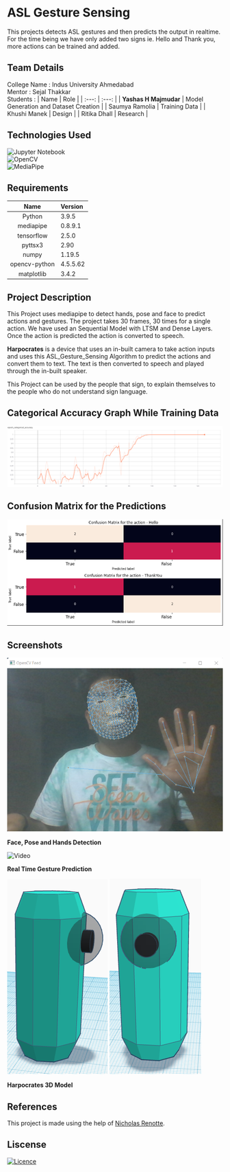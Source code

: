# ASL Gesture Sensing 

This projects detects ASL gestures and then predicts the output in realtime.<br>
For the time being we have only added two signs ie. Hello and Thank you, more actions can be trained and added.

## Team Details
College Name : Indus University Ahmedabad<br>
Mentor       : Sejal Thakkar<br>
Students     : 
| Name | Role |
| :---: | :---: |
| **Yashas H Majmudar** | Model Generation and Dataset Creation | 
| Saumya Ramolia | Training Data |
| Khushi Manek | Design |
| Ritika Dhall | Research |

## Technologies Used

![Jupyter Notebook](https://img.shields.io/badge/jupyter-%23FA0F00.svg?style=for-the-badge&logo=jupyter&logoColor=white)<br>
![OpenCV](https://img.shields.io/badge/opencv-%23white.svg?style=for-the-badge&logo=opencv&logoColor=white)<br>
![MediaPipe](https://raw.githubusercontent.com/google/mediapipe/master/docs/images/mediapipe_small.png)

## Requirements
| Name | Version |
| :---: | :--- |
| Python | 3.9.5 | 
| mediapipe | 0.8.9.1 |
| tensorflow | 2.5.0 |
| pyttsx3 | 2.90 |
| numpy | 1.19.5 |
| opencv-python | 4.5.5.62 |
| matplotlib | 3.4.2 |

## Project Description
This Project uses mediapipe to detect hands, pose and face to predict actions and gestures. The project takes 30 frames, 30 times for a single action. We have used an Sequential Model with LTSM and Dense Layers.<br>
Once the action is predicted the action is converted to speech.

**Harpocrates** is a device that uses an in-built camera to take action inputs and uses this ASL_Gesture_Sensing Algorithm to predict the actions and convert them to text. The text is then converted to speech and played through the in-built speaker.<br>

This Project can be used by the people that sign, to explain themselves to the people who do not understand sign language.

## Categorical Accuracy Graph While Training Data
![Categorical Accuracy Graph](Media/accuracy.png)

## Confusion Matrix for the Predictions
![Confusion Matrix](Media/confusion_matrix.png)

## Screenshots
![ScreenShot](Media/Screenshot%20(10).png)

**Face, Pose and Hands Detection**

![Video](Media/detector.gif)

**Real Time Gesture Prediction**

![Model Image 1](Media/1.png)
![Model Image 2](Media/2.png)

**Harpocrates 3D Model**

## References
This project is made using the help of [Nicholas Renotte](https://www.youtube.com/watch?v=doDUihpj6ro).

## Liscense
[![Licence](https://img.shields.io/github/license/Ileriayo/markdown-badges?style=for-the-badge)](./LICENSE)

